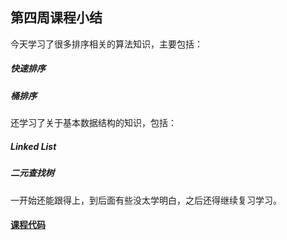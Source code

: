 ## 第四周课程小结
今天学习了很多排序相关的算法知识，主要包括：
##### 快速排序
##### 桶排序
还学习了关于基本数据结构的知识，包括：
##### Linked List
##### 二元查找树
一开始还能跟得上，到后面有些没太学明白，之后还得继续复习学习。
#### [课程代码](https://github.com/HuShiruo/BDMI-course/blob/main/W4_class_code.ipynb)
